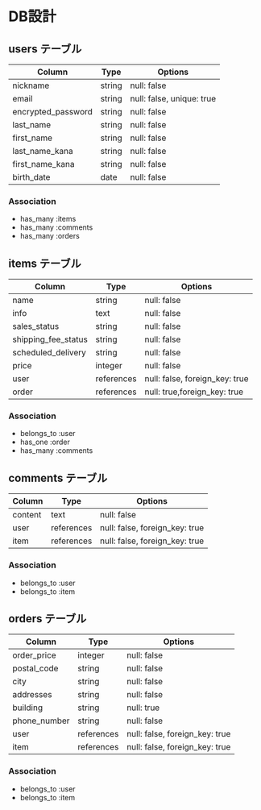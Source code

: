 # DB設計

## users テーブル

| Column              | Type    | Options     |
| ------------------- | ------- | ----------- |
| nickname            | string  | null: false |
| email               | string  | null: false, unique: true |
| encrypted_password  | string  | null: false |
| last_name           | string  | null: false |
| first_name          | string  | null: false |
| last_name_kana      | string  | null: false |
| first_name_kana     | string  | null: false |
| birth_date          | date    | null: false |

### Association

- has_many :items
- has_many :comments
- has_many :orders

## items テーブル

| Column              | Type       | Options     |
| ------------------- | ---------- | ----------- |
| name                | string     | null: false |
| info                | text       | null: false |
| sales_status        | string     | null: false |
| shipping_fee_status | string     | null: false |
| scheduled_delivery  | string     | null: false |
| price               | integer    | null: false |
| user                | references | null: false, foreign_key: true |
| order               | references | null: true,foreign_key: true |

### Association

- belongs_to :user
- has_one :order
- has_many :comments

## comments テーブル

| Column              | Type       | Options     |
| ------------------- | ---------- | ----------- |
| content             | text       | null: false |
| user                | references | null: false, foreign_key: true |
| item                | references | null: false, foreign_key: true |

### Association

- belongs_to :user
- belongs_to :item

## orders テーブル

| Column              | Type       | Options     |
| ------------------- | ---------- | ----------- |
| order_price         | integer    | null: false |
| postal_code         | string     | null: false |
| city                | string     | null: false |
| addresses           | string     | null: false |
| building            | string     | null: true |
| phone_number        | string     | null: false |
| user                | references | null: false, foreign_key: true |
| item                | references | null: false, foreign_key: true |

### Association

- belongs_to :user
- belongs_to :item
